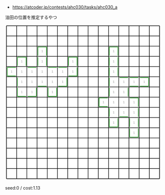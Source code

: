 - <https://atcoder.jp/contests/ahc030/tasks/ahc030_a>

油田の位置を推定するやつ

![vis](./docs/vis.gif)

seed:0 / cost:1.13
